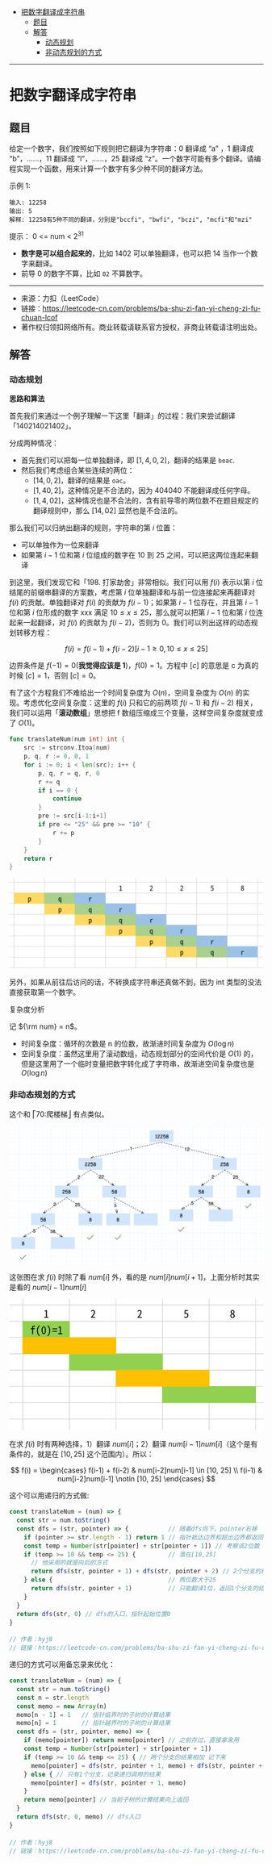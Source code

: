 - [把数字翻译成字符串](#把数字翻译成字符串)
  - [题目](#题目)
  - [解答](#解答)
    - [动态规划](#动态规划)
    - [非动态规划的方式](#非动态规划的方式)


------------------------------

# 把数字翻译成字符串

## 题目

给定一个数字，我们按照如下规则把它翻译为字符串：0 翻译成 “a” ，1 翻译成 “b”，……，11 翻译成 “l”，……，25 翻译成 “z”。一个数字可能有多个翻译。请编程实现一个函数，用来计算一个数字有多少种不同的翻译方法。

示例 1:

```
输入: 12258
输出: 5
解释: 12258有5种不同的翻译，分别是"bccfi", "bwfi", "bczi", "mcfi"和"mzi"
```

提示： 0 <= num < $2^{31}$

- **数字是可以组合起来的**，比如 1402 可以单独翻译，也可以把 14 当作一个数字来翻译。
- 前导 0 的数字不算，比如 `02` 不算数字。

------------------------

- 来源：力扣（LeetCode）
- 链接：https://leetcode-cn.com/problems/ba-shu-zi-fan-yi-cheng-zi-fu-chuan-lcof
- 著作权归领扣网络所有。商业转载请联系官方授权，非商业转载请注明出处。

## 解答

### 动态规划

**思路和算法**

首先我们来通过一个例子理解一下这里「翻译」的过程：我们来尝试翻译「140214021402」。

分成两种情况：

- 首先我们可以把每一位单独翻译，即 $[1, 4, 0, 2]$，翻译的结果是 `beac`.
- 然后我们考虑组合某些连续的两位：
    - $[14, 0, 2]$，翻译的结果是 `oac`。
    - $[1, 40, 2]$，这种情况是不合法的，因为 404040 不能翻译成任何字母。
    - $[1, 4, 02]$，这种情况也是不合法的，含有前导零的两位数不在题目规定的翻译规则中，那么 $[14, 02]$ 显然也是不合法的。

那么我们可以归纳出翻译的规则，字符串的第 $i$ 位置：

- 可以单独作为一位来翻译
- 如果第 $i - 1$ 位和第 $i$ 位组成的数字在 $10$ 到 $25$ 之间，可以把这两位连起来翻译

到这里，我们发现它和「198. 打家劫舍」非常相似。我们可以用 $f(i)$ 表示以第 $i$ 位结尾的前缀串翻译的方案数，考虑第 $i$ 位单独翻译和与前一位连接起来再翻译对 $f(i)$ 的贡献。单独翻译对 $f(i)$ 的贡献为 $f(i - 1)$；如果第 $i - 1$ 位存在，并且第 $i - 1$ 位和第 $i$ 位形成的数字 xxx 满足 $10 \leq x \leq 25$，那么就可以把第 $i - 1$ 位和第 $i$ 位连起来一起翻译，对 $f(i)$ 的贡献为 $f(i - 2)$，否则为 0。我们可以列出这样的动态规划转移方程：

$$
f(i) = f(i - 1) + f(i - 2)[i - 1 \geq 0, 10 \leq x \leq 25]
$$

边界条件是 $f(-1) = 0$(**我觉得应该是 1**)，$f(0) = 1$。方程中 $[c]$ 的意思是 c 为真的时候 $[c] = 1$，否则 $[c] = 0$。

有了这个方程我们不难给出一个时间复杂度为 $O(n)$，空间复杂度为 $O(n)$ 的实现。考虑优化空间复杂度：这里的 $f(i)$ 只和它的前两项 $f(i - 1)$ 和 $f(i - 2)$ 相关，我们可以运用「**滚动数组**」思想把 f 数组压缩成三个变量，这样空间复杂度就变成了 $O(1)$。

```go
func translateNum(num int) int {
    src := strconv.Itoa(num)
    p, q, r := 0, 0, 1
    for i := 0; i < len(src); i++ {
        p, q, r = q, r, 0
        r += q
        if i == 0 {
            continue
        }
        pre := src[i-1:i+1]
        if pre <= "25" && pre >= "10" {
            r += p
        }
    }
    return r
}
```

![](assets/no_0046_ba-shu-zi-fan-yi-cheng-zi-fu-chuan-lcof_3.png)

另外，如果从前往后访问的话，不转换成字符串还真做不到，因为 int 类型的没法直接获取第一个数字。


复杂度分析

记 ${\rm num} = n$。

- 时间复杂度：循环的次数是 n 的位数，故渐进时间复杂度为 $O(\log n)$
- 空间复杂度：虽然这里用了滚动数组，动态规划部分的空间代价是 $O(1)$ 的，但是这里用了一个临时变量把数字转化成了字符串，故渐进空间复杂度也是 $O(\log n)$


### 非动态规划的方式

这个和 ⎡70:爬楼梯⎦ 有点类似。

![](assets/no_0046_ba-shu-zi-fan-yi-cheng-zi-fu-chuan-lcof_1.png)

这张图在求 $f(i)$ 时除了看 $num[i]$ 外，看的是 $num[i]num[i+1]$，上面分析时其实是看的 $num[i-1]num[i]$


![](assets/no_0046_ba-shu-zi-fan-yi-cheng-zi-fu-chuan-lcof_2.png)

在求 $f(i)$ 时有两种选择，1）翻译 $num[i]$；2）翻译 $num[i-1]num[i]$（这个是有条件的，就是在 $[10, 25]$ 这个范围内）。所以：

$$
f(i) =
\begin{cases}
f(i-1) + f(i-2) & num[i-2]num[i-1] \in    [10, 25] \\
f(i-1)          & num[i-2]num[i-1] \notin [10, 25]
\end{cases}
$$

这个可以用递归的方式做:

```js
const translateNum = (num) => {
  const str = num.toString()     
  const dfs = (str, pointer) => {           // 随着dfs向下，pointer右移
    if (pointer >= str.length - 1) return 1 // 指针抵达边界和超出边界都返回1
    const temp = Number(str[pointer] + str[pointer + 1]) // 考察该2位数
    if (temp >= 10 && temp <= 25) {         // 落在[10,25]
      // 他采用的就是向后的方式
      return dfs(str, pointer + 1) + dfs(str, pointer + 2) // 2个分支的结果相加
    } else {                                // 两位数大于25        
      return dfs(str, pointer + 1)          // 只能翻译1位，返回1个分支的结果
    }
  }
  return dfs(str, 0) // dfs的入口，指针起始位置0
}

// 作者：hyj8
// 链接：https://leetcode-cn.com/problems/ba-shu-zi-fan-yi-cheng-zi-fu-chuan-lcof/solution/shou-hui-tu-jie-dfsdi-gui-ji-yi-hua-di-gui-dong-ta/
```

递归的方式可以用备忘录来优化：

```js
const translateNum = (num) => {
  const str = num.toString()
  const n = str.length
  const memo = new Array(n)
  memo[n - 1] = 1   // 指针临界时的子树的计算结果
  memo[n] = 1       // 指针越界时的子树的计算结果
  const dfs = (str, pointer, memo) => {
    if (memo[pointer]) return memo[pointer] // 之前存过，直接拿来用
    const temp = Number(str[pointer] + str[pointer + 1])
    if (temp >= 10 && temp <= 25) { // 两个分支的结果相加 记下来
      memo[pointer] = dfs(str, pointer + 1, memo) + dfs(str, pointer + 2, memo)
    } else { // 只有1个分支，记录递归调用的结果
      memo[pointer] = dfs(str, pointer + 1, memo)
    }
    return memo[pointer] // 当前子树的计算结果向上返回
  }
  return dfs(str, 0, memo) // dfs入口
}

// 作者：hyj8
// 链接：https://leetcode-cn.com/problems/ba-shu-zi-fan-yi-cheng-zi-fu-chuan-lcof/solution/shou-hui-tu-jie-dfsdi-gui-ji-yi-hua-di-gui-dong-ta/
```

